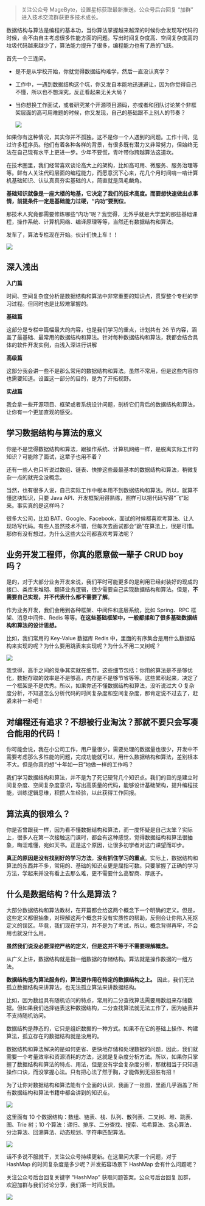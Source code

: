 > 关注公众号 MageByte，设置星标获取最新推送。公众号后台回复 “加群” 进入技术交流群获更多技术成长。

数据结构与算法是编程的基本功，当你算法掌握越来越深的时候你会发现写代码的时候，会不由自主考虑很多性能方面的问题。写出时间复杂度高、空间复杂度高的垃圾代码越来越少了，算法能力提升了很多，编程能力也有了质的飞跃。



首先一个三连问。

* 是不是从学校开始，你就觉得数据结构难学，然后一直没认真学？

* 工作中，一遇到数据结构这个坑，你又发自本能地迅速避让，因为你觉得自己不懂，所以也不想深究，反正看起来无关大局？

* 当你想换工作面试，或者研究某个开源项目源码，亦或者和团队讨论某个非框架层面的高可用难题的时候，你又发现，自己的基础跟不上别人的节奏？

  ![](https://magebyte.oss-cn-shenzhen.aliyuncs.com/facebag/20200229173745.png)



如果你有这种情况，其实你并不孤独。这不是你一个人遇到的问题。工作十间，见过许多程序员。他们有着各种各样的背景，有很多既有潜力又非常努力，但始终无法在自己现有水平上更进一步。少年不要慌，青叶带你跨越算法这道坎。

在技术圈里，我们经常喜欢谈论高大上的架构，比如高可用、微服务、服务治理等等。鲜有人关注代码层面的编程能力，而愿意沉下心来，花几个月时间啃一啃计算机基础知识、认认真真夯实基础的人，简直就是凤毛麟角。

**基础知识就像是一座大楼的地基，它决定了我们的技术高度。而要想快速做出点事情，前提条件一定是基础能力过硬，“内功”要到位**。

那技术人究竟都需要修炼哪些“内功”呢？我觉得，无外乎就是大学里的那些基础课程，操作系统、计算机网络、编译原理等等，当然还有数据结构和算法。

发车了，算法专栏现在开始。伙计们快上车！！

![](https://magebyte.oss-cn-shenzhen.aliyuncs.com/facebag/20200229174125.png)

## 深入浅出

**入门篇**

时间、空间复杂度分析是数据结构和算法中非常重要的知识点，贯穿整个专栏的学习过程。但同时也是比较难掌握的。

**基础篇**

这部分是专栏中篇幅最大的内容，也是我们学习的重点，计划共有 26 节内容，涵盖了最基础、最常用的数据结构和算法。针对每种数据结构和算法，我都会结合具体的软件开发实例，由浅入深进行讲解

 **高级篇**

这部分我会讲一些不是那么常用的数据结构和算法。虽然不常用，但是这些内容你也需要知道。设置这一部分的目的，是为了开拓视野。

**实战篇**

我会拿一些开源项目、框架或者系统设计问题，剖析它们背后的数据结构和算法，让你有一个更加直观的感受。

## 学习数据结构与算法的意义

你是不是觉得数据结构和算法，跟操作系统、计算机网络一样，是脱离实际工作的知识？可能除了面试，这辈子也用不着？

还有一些人也只听说过数组、链表、快排这些最最基本的数据结构和算法，稍微复杂一点的就完全没概念。

当然，也有很多人说，自己实际工作中根本用不到数据结构和算法。所以，就算不懂这块知识，只要 Java API、开发框架用得熟练，照样可以把代码写得“飞”起来。事实真的是这样吗？

很多大公司，比如 BAT、Google、Facebook，面试的时候都喜欢考算法、让人现场写代码。有些人虽然技术不错，但每次去面试都会“跪”在算法上，很是可惜。那你有没有想过，为什么这些大公司都喜欢考算法呢？

## 业务开发工程师，你真的愿意做一辈子 CRUD boy 吗？

是的，对于大部分业务开发来说，我们平时可能更多的是利用已经封装好的现成的接口、类库来堆砌、翻译业务逻辑，很少需要自己实现数据结构和算法。但是，**不需要自己实现，并不代表什么都不需要了解**。



作为业务开发，我们会用到各种框架、中间件和底层系统，比如 Spring、RPC 框架、消息中间件、Redis 等等。**在这些基础框架中，一般都揉和了很多基础数据结构和算法的设计思想。**

比如，我们常用的 Key-Value 数据库 Redis 中，里面的有序集合是用什么数据结构来实现的呢？为什么要用跳表来实现呢？为什么不用二叉树呢？

![](https://magebyte.oss-cn-shenzhen.aliyuncs.com/facebag/20200229175045.png)

我觉得，高手之间的竞争其实就在细节。这些细节包括：你用的算法是不是够优化，数据存取的效率是不是够高，内存是不是够节省等等。这些累积起来，决定了一个框架是不是优秀。所以，如果你还不懂数据结构和算法，没听说过大 O 复杂度分析，不知道怎么分析代码的时间复杂度和空间复杂度，那肯定说不过去了，赶紧来补一补吧！



## 对编程还有追求？不想被行业淘汰？那就不要只会写凑合能用的代码！

你可能会说，我在小公司工作，用户量很少，需要处理的数据量也很少，开发中不需要考虑那么多性能的问题，完成功能就可以，用什么数据结构和算法，差别根本不大。但是你真的想“十年如一日”地做一样的工作吗？

我们学习数据结构和算法，并不是为了死记硬背几个知识点。我们的目的是建立时间复杂度、空间复杂度意识，写出高质量的代码，能够设计基础架构，提升编程技能，训练逻辑思维，积攒人生经验，以此获得工作回报。

## 算法真的很难么？

你是否曾跟我一样，因为看不懂数据结构和算法，而一度怀疑是自己太笨？实际上，很多人在第一次接触这门课时，都会有这种感觉，觉得数据结构和算法很抽象，晦涩难懂，宛如天书。正是这个原因，让很多初学者对这门课望而却步。

**真正的原因是没有找到好的学习方法**，**没有抓住学习的重点**。实际上，数据结构和算法的东西并不多，常用的、基础的知识点更是屈指可数。只要掌握了正确的学习方法，学起来并没有看上去那么难，更不需要什么高智商、厚底子。

## 什么是数据结构？什么是算法？

大部分数据结构和算法教材，在开篇都会给这两个概念下一个明确的定义。但是，这些定义都很抽象，对理解这两个概念并没有实质性的帮助，反倒会让你陷入死抠定义的误区。毕竟，我们现在学习，并不是为了考试，所以，概念背得再牢，不会用也就没什么用。

**虽然我们说没必要深挖严格的定义，但是这并不等于不需要理解概念。**

从广义上讲，数据结构就是指一组数据的存储结构。算法就是操作数据的一组方法。

**数据结构是为算法服务的，算法要作用在特定的数据结构之上。** 因此，我们无法孤立数据结构来讲算法，也无法孤立算法来讲数据结构。

比如，因为数组具有随机访问的特点，常用的二分查找算法需要用数组来存储数据。但如果我们选择链表这种数据结构，二分查找算法就无法工作了，因为链表并不支持随机访问。

数据结构是静态的，它只是组织数据的一种方式。如果不在它的基础上操作、构建算法，孤立存在的数据结构就是没用的。

数据结构和算法解决的是如何更省、更快地存储和处理数据的问题，因此，我们就需要一个考量效率和资源消耗的方法，这就是复杂度分析方法。所以，如果你只掌握了数据结构和算法的特点、用法，但是没有学会复杂度分析，那就相当于只知道操作口诀，而没掌握心法。只有把心法了然于胸，才能做到无招胜有招！

为了让你对数据结构和算法能有个全面的认识，我画了一张图，里面几乎涵盖了所有数据结构和算法书籍中都会讲到的知识点。

![](https://magebyte.oss-cn-shenzhen.aliyuncs.com/算法/20200229181211.png)

这里面有 10 个数据结构：数组、链表、栈、队列、散列表、二叉树、堆、跳表、图、Trie 树；10 个算法：递归、排序、二分查找、搜索、哈希算法、贪心算法、分治算法、回溯算法、动态规划、字符串匹配算法。

![](https://magebyte.oss-cn-shenzhen.aliyuncs.com/算法/20200229181525.png)

话不多说不服就干，关注公众号持续更新。在这里问大家一个问题，对于 HashMap 的时间复杂度是多少呢？并发拓容场景下 HashMap 会有什么问题呢？

关注公众号后台回复关键字 “HashMap” 获取问题答案。公众号后台回复 加群，欢迎加群与我们讨论分享，我们第一时间反馈。



![](https://magebyte.oss-cn-shenzhen.aliyuncs.com/wechat/qrcode_for_gh_8a8593eb7cb4_258.jpg)



